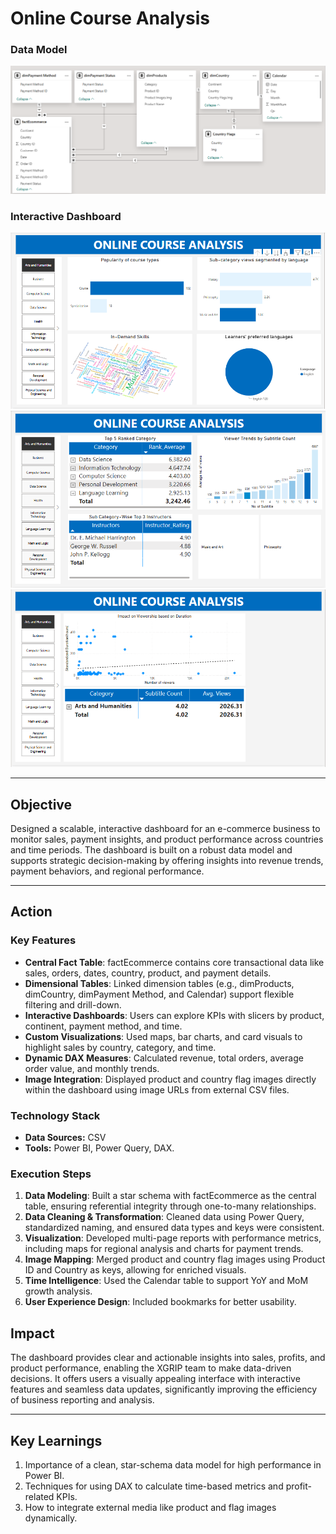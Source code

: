 # **Online Course Analysis**

### **Data Model** 
![](https://github.com/worksakshi/Ecommerce-Sales-Analysis-PowerBI-Dashboard/blob/main/Data%20Model%20View.PNG)

### **Interactive Dashboard**  
![Insight_1](https://github.com/worksakshi/Online-Course-Analysis/blob/main/image%201.PNG)
![Insight_2](https://github.com/worksakshi/Online-Course-Analysis/blob/main/Image%202.PNG)
![Insight_3](https://github.com/worksakshi/Online-Course-Analysis/blob/main/image%203.PNG)

---

## **Objective**  
Designed a scalable, interactive dashboard for an e-commerce business to monitor sales, payment insights, and product performance across countries and time periods. The dashboard is built on a robust data model and supports strategic decision-making by offering insights into revenue trends, payment behaviors, and regional performance.

---

## **Action**  

### **Key Features**   
- **Central Fact Table**: factEcommerce contains core transactional data like sales, orders, dates, country, product, and payment details.
- **Dimensional Tables**: Linked dimension tables (e.g., dimProducts, dimCountry, dimPayment Method, and Calendar) support flexible 
  filtering and drill-down.
- **Interactive Dashboards**: Users can explore KPIs with slicers by product, continent, payment method, and time.
- **Custom Visualizations**: Used maps, bar charts, and card visuals to highlight sales by country, category, and time.
- **Dynamic DAX Measures**: Calculated revenue, total orders, average order value, and monthly trends.
- **Image Integration**: Displayed product and country flag images directly within the dashboard using image URLs from external CSV files.

### **Technology Stack**  
- **Data Sources:**  CSV 
- **Tools:** Power BI, Power Query, DAX.  

### **Execution Steps**  

1. **Data Modeling**: Built a star schema with factEcommerce as the central table, ensuring referential integrity through one-to-many relationships.
2. **Data Cleaning & Transformation**: Cleaned data using Power Query, standardized naming, and ensured data types and keys were consistent.
3. **Visualization**: Developed multi-page reports with performance metrics, including maps for regional analysis and charts for payment trends.
4. **Image Mapping**: Merged product and country flag images using Product ID and Country as keys, allowing for enriched visuals.
5. **Time Intelligence**: Used the Calendar table to support YoY and MoM growth analysis.
6. **User Experience Design**: Included bookmarks for better usability.



## **Impact**  

The dashboard provides clear and actionable insights into sales, profits, and product performance, enabling the XGRIP team to make data-driven decisions. It offers users a visually appealing interface with interactive features and seamless data updates, significantly improving the efficiency of business reporting and analysis.

---

## **Key Learnings**  
1. Importance of a clean, star-schema data model for high performance in Power BI.
2. Techniques for using DAX to calculate time-based metrics and profit-related KPIs.
3. How to integrate external media like product and flag images dynamically.




   
